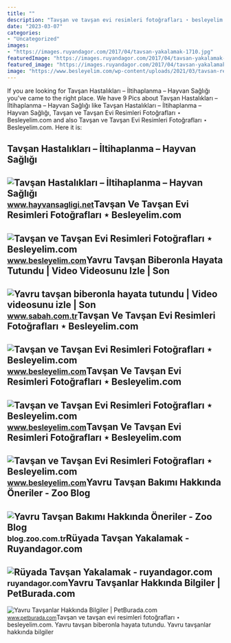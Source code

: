 ```yaml
---
title: ""
description: "Tavşan ve tavşan evi resimleri fotoğrafları ⋆ besleyelim.com"
date: "2023-03-07"
categories:
- "Uncategorized"
images:
- "https://images.ruyandagor.com/2017/04/tavsan-yakalamak-1710.jpg"
featuredImage: "https://images.ruyandagor.com/2017/04/tavsan-yakalamak-1710.jpg"
featured_image: "https://images.ruyandagor.com/2017/04/tavsan-yakalamak-1710.jpg"
image: "https://www.besleyelim.com/wp-content/uploads/2021/03/tavsan-resimleri-62.jpg"
---
```


If you are looking for Tavşan Hastalıkları – İltihaplanma – Hayvan Sağlığı you've came to the right place. We have 9 Pics about Tavşan Hastalıkları – İltihaplanma – Hayvan Sağlığı like Tavşan Hastalıkları – İltihaplanma – Hayvan Sağlığı, Tavşan ve Tavşan Evi Resimleri Fotoğrafları ⋆ Besleyelim.com and also Tavşan ve Tavşan Evi Resimleri Fotoğrafları ⋆ Besleyelim.com. Here it is:

Tavşan Hastalıkları – İltihaplanma – Hayvan Sağlığı
---------------------------------------------------

 ![Tavşan Hastalıkları – İltihaplanma – Hayvan Sağlığı](https://www.hayvansagligi.net/wp-content/uploads/2013/10/yavru-tavsan-bakimi-600x476.jpg) <small>www.hayvansagligi.net</small>Tavşan Ve Tavşan Evi Resimleri Fotoğrafları ⋆ Besleyelim.com
------------------------------------------------------------

 ![Tavşan ve Tavşan Evi Resimleri Fotoğrafları ⋆ Besleyelim.com](https://www.besleyelim.com/wp-content/uploads/2021/03/tavsan-resimleri-77.jpg) <small>www.besleyelim.com</small>Yavru Tavşan Biberonla Hayata Tutundu | Video Videosunu Izle | Son
------------------------------------------------------------------

 ![Yavru tavşan biberonla hayata tutundu | Video videosunu izle | Son](https://iasbh.tmgrup.com.tr/d9a78c/600/338/0/296/720/701?u=https://isbh.tmgrup.com.tr/sbh/2020/05/12/yavru-tavsan-biberonla-hayata-tutundu-video-1589270607645.jpeg) <small>www.sabah.com.tr</small>Tavşan Ve Tavşan Evi Resimleri Fotoğrafları ⋆ Besleyelim.com
------------------------------------------------------------

 ![Tavşan ve Tavşan Evi Resimleri Fotoğrafları ⋆ Besleyelim.com](https://www.besleyelim.com/wp-content/uploads/2021/03/tavsan-resimleri-65.jpg) <small>www.besleyelim.com</small>Tavşan Ve Tavşan Evi Resimleri Fotoğrafları ⋆ Besleyelim.com
------------------------------------------------------------

 ![Tavşan ve Tavşan Evi Resimleri Fotoğrafları ⋆ Besleyelim.com](https://www.besleyelim.com/wp-content/uploads/2021/03/tavsan-resimleri-62.jpg) <small>www.besleyelim.com</small>Tavşan Ve Tavşan Evi Resimleri Fotoğrafları ⋆ Besleyelim.com
------------------------------------------------------------

 ![Tavşan ve Tavşan Evi Resimleri Fotoğrafları ⋆ Besleyelim.com](https://www.besleyelim.com/wp-content/uploads/2021/03/tavsan-resimleri-68.jpg) <small>www.besleyelim.com</small>Yavru Tavşan Bakımı Hakkında Öneriler - Zoo Blog
------------------------------------------------

 ![Yavru Tavşan Bakımı Hakkında Öneriler - Zoo Blog](https://blog.zoo.com.tr/wp-content/uploads/yavru-tavsan-bakimi-2.jpg) <small>blog.zoo.com.tr</small>Rüyada Tavşan Yakalamak - Ruyandagor.com
----------------------------------------

 ![Rüyada Tavşan Yakalamak - ruyandagor.com](https://images.ruyandagor.com/2017/04/tavsan-yakalamak-1710.jpg) <small>ruyandagor.com</small>Yavru Tavşanlar Hakkında Bilgiler | PetBurada.com
-------------------------------------------------

 ![Yavru Tavşanlar Hakkında Bilgiler | PetBurada.com](https://www.petburada.com/Uploads/Blog/Yavru-Tavsan-28e9.JPG) <small>www.petburada.com</small>Tavşan ve tavşan evi resimleri fotoğrafları ⋆ besleyelim.com. Yavru tavşan biberonla hayata tutundu. Yavru tavşanlar hakkında bilgiler
